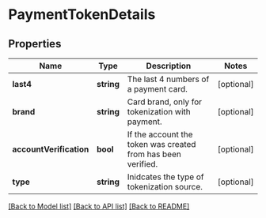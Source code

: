 # PaymentTokenDetails

## Properties
Name | Type | Description | Notes
------------ | ------------- | ------------- | -------------
**last4** | **string** | The last 4 numbers of a payment card. | [optional] 
**brand** | **string** | Card brand, only for tokenization with payment. | [optional] 
**accountVerification** | **bool** | If the account the token was created from has been verified. | [optional] 
**type** | **string** | Inidcates the type of tokenization source. | [optional] 

[[Back to Model list]](../README.md#documentation-for-models) [[Back to API list]](../README.md#documentation-for-api-endpoints) [[Back to README]](../README.md)


